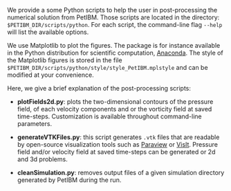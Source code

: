 We provide a some Python scripts to help the user in post-processing the numerical solution from PetIBM. Those scripts are located in the directory: `$PETIBM_DIR/scripts/python`. For each script, the command-line flag `--help` will list the available options.

We use Matplotlib to plot the figures. The package is for instance available in the Python distribution for scientific computation, [Anaconda](https://store.continuum.io/cshop/anaconda). The style of the Matplotlib figures is stored in the file `$PETIBM_DIR/scripts/python/style/style_PetIBM.mplstyle` and can be modified at your convenience.

Here, we give a brief explanation of the post-processing scripts:

* **plotFields2d.py**: plots the two-dimensional contours of the pressure field, of each velocity components and or the vorticity field at saved time-steps. Customization is available throughout command-line parameters.

* **generateVTKFiles.py**: this script generates `.vtk` files that are readable by open-source visualization tools such as [Paraview](http://www.paraview.org) or [VisIt](https://wci.llnl.gov/simulation/computer-codes/visit). Pressure field and/or velocity field at saved time-steps can be generated or 2d and 3d problems.

* **cleanSimulation.py**: removes output files of a given simulation directory generated by PetIBM during the run.
